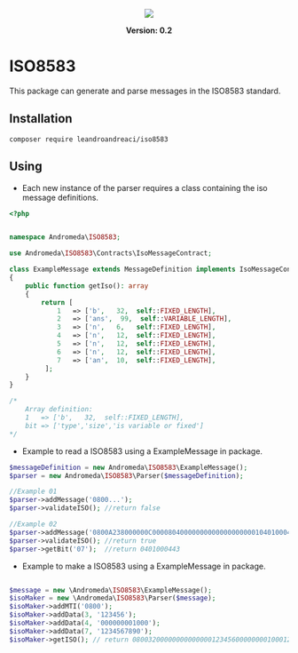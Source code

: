 <p align="center">
    <img src="http://andromedadev.com/assets/img/marca.png">
</p>

<p align="center">
    <b>Version: 0.2</b> 
</p>

# ISO8583
This package can generate and parse messages in the ISO8583 standard.

## Installation

```
composer require leandroandreaci/iso8583
```

## Using

  - Each new instance of the parser requires a class containing the iso message definitions.

```php
<?php


namespace Andromeda\ISO8583;

use Andromeda\ISO8583\Contracts\IsoMessageContract;

class ExampleMessage extends MessageDefinition implements IsoMessageContract
{
    public function getIso(): array
    {
        return [
            1   => ['b',   32,  self::FIXED_LENGTH],
            2   => ['ans',  99,  self::VARIABLE_LENGTH],
            3   => ['n',   6,   self::FIXED_LENGTH],
            4   => ['n',   12,  self::FIXED_LENGTH],
            5   => ['n',   12,  self::FIXED_LENGTH],
            6   => ['n',   12,  self::FIXED_LENGTH],
            7   => ['an',  10,  self::FIXED_LENGTH],
         ];
    }
}

/*
    Array definition:
    1   => ['b',   32,  self::FIXED_LENGTH],
    bit => ['type','size','is variable or fixed']
*/
```
- Example to read a ISO8583 using a ExampleMessage in package.
```php
$messageDefinition = new Andromeda\ISO8583\ExampleMessage();
$parser = new Andromeda\ISO8583\Parser($messageDefinition);

//Example 01 
$parser->addMessage('0800...');
$parser->validateISO(); //return false

//Example 02
$parser->addMessage('0800A238000000C0000804000000000000000000010401000443495194000443040176007008043177567000140003001000');
$parser->validateISO(); //return true
$parser->getBit('07');  //return 0401000443
```

- Example to make a ISO8583 using a ExampleMessage in package.
```php

$message = new \Andromeda\ISO8583\ExampleMessage();
$isoMaker = new \Andromeda\ISO8583\Parser($message);
$isoMaker->addMTI('0800');
$isoMaker->addData(3, '123456');
$isoMaker->addData(4, '000000001000');
$isoMaker->addData(7, '1234567890');
$isoMaker->getISO(); // return 080032000000000000001234560000000010001234567890

```